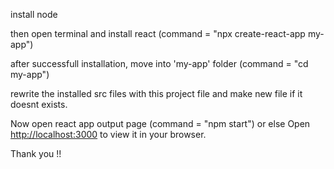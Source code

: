 
install node 

then open terminal and install react (command = "npx create-react-app my-app")

after successfull installation, move into 'my-app' folder (command = "cd my-app")

rewrite the installed src files with this project file and make new file if it doesnt exists.

Now open react app output page (command = "npm start") or else  Open [http://localhost:3000](http://localhost:3000) to view it in your browser.

Thank you !!

